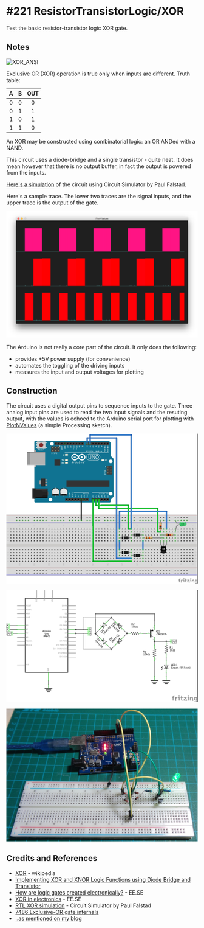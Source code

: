 # #221 ResistorTransistorLogic/XOR

Test the basic resistor-transistor logic XOR gate.

## Notes

![XOR_ANSI](https://upload.wikimedia.org/wikipedia/commons/0/01/XOR_ANSI.svg)

Exclusive OR (XOR) operation is true only when inputs are different. Truth table:

| A   | B   | OUT |
|:---:|:---:|:---:|
| 0   | 0   | 0   |
| 0   | 1   | 1   |
| 1   | 0   | 1   |
| 1   | 1   | 0   |

An XOR may be constructed using combinatorial logic: an OR ANDed with a NAND.

This circuit uses a diode-bridge and a single transistor - quite neat. It does mean however that there is no output buffer,
in fact the output is powered from the inputs.

[Here's a simulation](http://www.falstad.com/circuit/circuitjs.html?cct=$+1+0.000005+10.200277308269968+52+5+50%0AL+688+224+592+224+0+1+false+3.6+0%0AL+688+416+592+416+0+1+false+3.6+0%0AM+832+336+896+336+0+2.5%0At+800+320+832+320+0+-1+3.3628309272096417+-0.09853956533713282+100%0Ad+736+320+688+272+1+0.805904783%0Ad+688+272+640+320+1+0.805904783%0Ad+736+320+688+368+1+0.805904783%0Ad+688+368+640+320+1+0.805904783%0Aw+688+368+688+416+0%0Aw+688+272+688+224+0%0Ar+736+320+800+320+0+10000%0Ag+832+400+832+416+0%0Aw+640+320+624+320+0%0Aw+624+320+624+256+0%0Aw+624+256+832+256+0%0Aw+832+256+832+304+0%0Ar+832+336+832+400+0+10000%0A)
of the circuit using Circuit Simulator by Paul Falstad.

Here's a sample trace. The lower two traces are the signal inputs, and the upper trace is the output of the gate.

![processing trace](./assets/processing_trace.png?raw=true)

The Arduino is not really a core part of the circuit. It only does the following:
* provides +5V power supply (for convenience)
* automates the toggling of the driving inputs
* measures the input and output voltages for plotting

## Construction

The circuit uses a digital output pins to sequence inputs to the gate.
Three analog input pins are used to read the two input signals and the resuting output, with the values is echoed to the Arduino serial port
for plotting with [PlotNValues](../../../processing/PlotNValues) (a simple Processing sketch).

![Breadboard](./assets/XOR_bb.jpg?raw=true)

![The Schematic](./assets/XOR_schematic.jpg?raw=true)

![The Build](./assets/XOR_build.jpg?raw=true)

## Credits and References
* [XOR](https://en.wikipedia.org/wiki/Exclusive_or) - wikipedia
* [Implementing XOR and XNOR Logic Functions using Diode Bridge and Transistor](https://electrosome.com/xor-xnor-logic-function-diode-bridge-transistor/)
* [How are logic gates created electronically?](http://electronics.stackexchange.com/questions/53142/how-are-logic-gates-created-electronically) - EE.SE
* [XOR in electronics](http://electronics.stackexchange.com/questions/23862/xor-in-electronics/240116#240116) - EE.SE
* [RTL XOR simulation](http://www.falstad.com/circuit/circuitjs.html?cct=$+1+0.000005+10.200277308269968+52+5+50%0AL+688+224+592+224+0+1+false+3.6+0%0AL+688+416+592+416+0+1+false+3.6+0%0AM+832+336+896+336+0+2.5%0At+800+320+832+320+0+-1+3.3628309272096417+-0.09853956533713282+100%0Ad+736+320+688+272+1+0.805904783%0Ad+688+272+640+320+1+0.805904783%0Ad+736+320+688+368+1+0.805904783%0Ad+688+368+640+320+1+0.805904783%0Aw+688+368+688+416+0%0Aw+688+272+688+224+0%0Ar+736+320+800+320+0+10000%0Ag+832+400+832+416+0%0Aw+640+320+624+320+0%0Aw+624+320+624+256+0%0Aw+624+256+832+256+0%0Aw+832+256+832+304+0%0Ar+832+336+832+400+0+10000%0A) - Circuit Simulator by Paul Falstad
* [7486 Exclusive-OR gate internals](http://www.interfacebus.com/ic-exclusive-or-gate-dual-input-dip.html)
* [..as mentioned on my blog](http://blog.tardate.com/2016/08/littlearduinoprojects221-xor-with.html)
